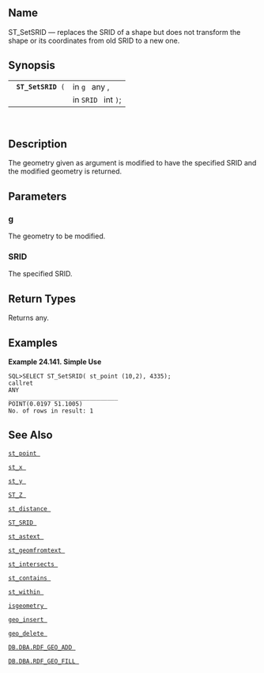 <div>

<div>

</div>

<div>

## Name

ST_SetSRID — replaces the SRID of a shape but does not transform the
shape or its coordinates from old SRID to a new one.

</div>

<div>

## Synopsis

<div>

|                         |                     |
|-------------------------|---------------------|
| ` `**`ST_SetSRID`**` (` | in `g ` any ,       |
|                         | in `SRID ` int `)`; |

<div>

 

</div>

</div>

</div>

<div>

## Description

The geometry given as argument is modified to have the specified SRID
and the modified geometry is returned.

</div>

<div>

## Parameters

<div>

### g

The geometry to be modified.

</div>

<div>

### SRID

The specified SRID.

</div>

</div>

<div>

## Return Types

Returns any.

</div>

<div>

## Examples

<div>

**Example 24.141. Simple Use**

<div>

``` programlisting
SQL>SELECT ST_SetSRID( st_point (10,2), 4335);
callret
ANY
_______________________________
POINT(0.0197 51.1005)
No. of rows in result: 1
```

</div>

</div>

  

</div>

<div>

## See Also

<a href="fn_st_point.html" class="link" title="st_point"><code
class="function">st_point </code></a>

<a href="fn_st_x.html" class="link" title="st_x"><code
class="function">st_x </code></a>

<a href="fn_st_y.html" class="link" title="st_y"><code
class="function">st_y </code></a>

<a href="fn_st_z.html" class="link" title="ST_Z"><code
class="function">ST_Z </code></a>

<a href="fn_st_distance.html" class="link" title="st_distance"><code
class="function">st_distance </code></a>

<a href="fn_st_srid.html" class="link" title="ST_SRID"><code
class="function">ST_SRID </code></a>

<a href="fn_st_astext.html" class="link" title="st_astext"><code
class="function">st_astext </code></a>

<a href="fn_st_geomfromtext.html" class="link"
title="st_geomfromtext"><code
class="function">st_geomfromtext </code></a>

<a href="fn_st_intersects.html" class="link" title="st_intersects"><code
class="function">st_intersects </code></a>

<a href="fn_st_contains.html" class="link" title="st_contains"><code
class="function">st_contains </code></a>

<a href="fn_st_within.html" class="link" title="st_within"><code
class="function">st_within </code></a>

<a href="fn_isgeometry.html" class="link" title="isgeometry"><code
class="function">isgeometry </code></a>

<a href="fn_geo_insert.html" class="link" title="geo_insert"><code
class="function">geo_insert </code></a>

<a href="fn_geo_delete.html" class="link" title="geo_delete"><code
class="function">geo_delete </code></a>

<a href="fn_rdf_geo_add.html" class="link"
title="DB.DBA.RDF_GEO_ADD"><code
class="function">DB.DBA.RDF_GEO_ADD </code></a>

<a href="fn_rdf_geo_fill.html" class="link"
title="DB.DBA.RDF_GEO_FILL"><code
class="function">DB.DBA.RDF_GEO_FILL </code></a>

</div>

</div>
